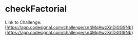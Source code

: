 # checkFactorial

Link to Challenge: [https://app.codesignal.com/challenge/sn4MqAwzXnDiGG9Nb](https://app.codesignal.com/challenge/sn4MqAwzXnDiGG9Nb)